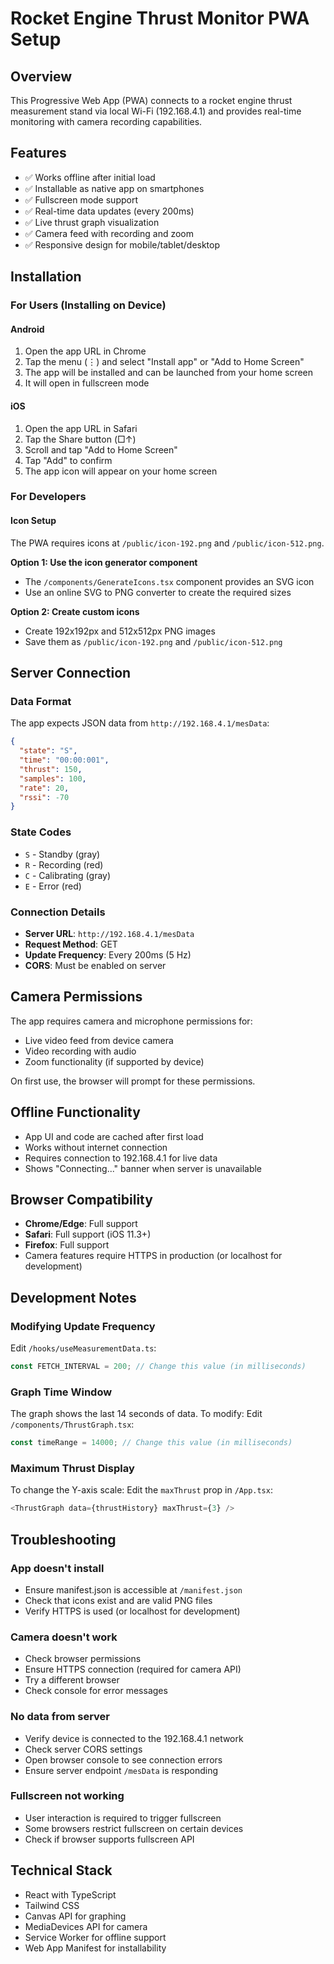 # Rocket Engine Thrust Monitor PWA Setup

## Overview
This Progressive Web App (PWA) connects to a rocket engine thrust measurement stand via local Wi-Fi (192.168.4.1) and provides real-time monitoring with camera recording capabilities.

## Features
- ✅ Works offline after initial load
- ✅ Installable as native app on smartphones
- ✅ Fullscreen mode support
- ✅ Real-time data updates (every 200ms)
- ✅ Live thrust graph visualization
- ✅ Camera feed with recording and zoom
- ✅ Responsive design for mobile/tablet/desktop

## Installation

### For Users (Installing on Device)

#### Android
1. Open the app URL in Chrome
2. Tap the menu (⋮) and select "Install app" or "Add to Home Screen"
3. The app will be installed and can be launched from your home screen
4. It will open in fullscreen mode

#### iOS
1. Open the app URL in Safari
2. Tap the Share button (□↑)
3. Scroll and tap "Add to Home Screen"
4. Tap "Add" to confirm
5. The app icon will appear on your home screen

### For Developers

#### Icon Setup
The PWA requires icons at `/public/icon-192.png` and `/public/icon-512.png`.

**Option 1: Use the icon generator component**
- The `/components/GenerateIcons.tsx` component provides an SVG icon
- Use an online SVG to PNG converter to create the required sizes

**Option 2: Create custom icons**
- Create 192x192px and 512x512px PNG images
- Save them as `/public/icon-192.png` and `/public/icon-512.png`

## Server Connection

### Data Format
The app expects JSON data from `http://192.168.4.1/mesData`:

```json
{
  "state": "S",
  "time": "00:00:001",
  "thrust": 150,
  "samples": 100,
  "rate": 20,
  "rssi": -70
}
```

### State Codes
- `S` - Standby (gray)
- `R` - Recording (red)
- `C` - Calibrating (gray)
- `E` - Error (red)

### Connection Details
- **Server URL**: `http://192.168.4.1/mesData`
- **Request Method**: GET
- **Update Frequency**: Every 200ms (5 Hz)
- **CORS**: Must be enabled on server

## Camera Permissions
The app requires camera and microphone permissions for:
- Live video feed from device camera
- Video recording with audio
- Zoom functionality (if supported by device)

On first use, the browser will prompt for these permissions.

## Offline Functionality
- App UI and code are cached after first load
- Works without internet connection
- Requires connection to 192.168.4.1 for live data
- Shows "Connecting..." banner when server is unavailable

## Browser Compatibility
- **Chrome/Edge**: Full support
- **Safari**: Full support (iOS 11.3+)
- **Firefox**: Full support
- Camera features require HTTPS in production (or localhost for development)

## Development Notes

### Modifying Update Frequency
Edit `/hooks/useMeasurementData.ts`:
```typescript
const FETCH_INTERVAL = 200; // Change this value (in milliseconds)
```

### Graph Time Window
The graph shows the last 14 seconds of data. To modify:
Edit `/components/ThrustGraph.tsx`:
```typescript
const timeRange = 14000; // Change this value (in milliseconds)
```

### Maximum Thrust Display
To change the Y-axis scale:
Edit the `maxThrust` prop in `/App.tsx`:
```typescript
<ThrustGraph data={thrustHistory} maxThrust={3} />
```

## Troubleshooting

### App doesn't install
- Ensure manifest.json is accessible at `/manifest.json`
- Check that icons exist and are valid PNG files
- Verify HTTPS is used (or localhost for development)

### Camera doesn't work
- Check browser permissions
- Ensure HTTPS connection (required for camera API)
- Try a different browser
- Check console for error messages

### No data from server
- Verify device is connected to the 192.168.4.1 network
- Check server CORS settings
- Open browser console to see connection errors
- Ensure server endpoint `/mesData` is responding

### Fullscreen not working
- User interaction is required to trigger fullscreen
- Some browsers restrict fullscreen on certain devices
- Check if browser supports fullscreen API

## Technical Stack
- React with TypeScript
- Tailwind CSS
- Canvas API for graphing
- MediaDevices API for camera
- Service Worker for offline support
- Web App Manifest for installability
